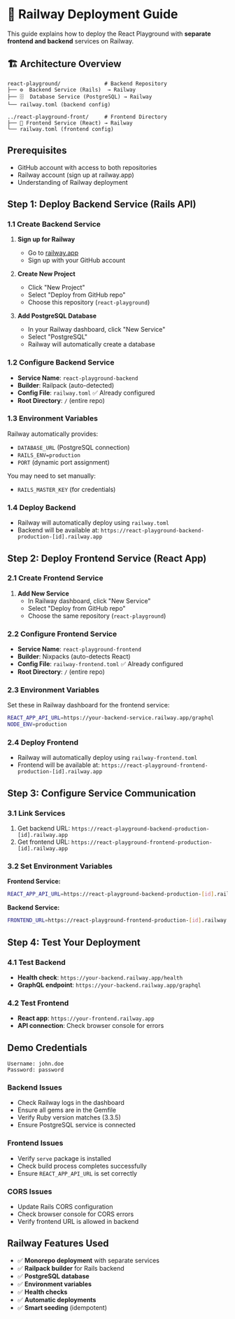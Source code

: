 # 🚀 Railway Deployment Guide

This guide explains how to deploy the React Playground with **separate frontend and backend** services on Railway.

## 🏗️ Architecture Overview

```
react-playground/              # Backend Repository
├── ⚙️  Backend Service (Rails)  → Railway
├── 🗄️  Database Service (PostgreSQL) → Railway
└── railway.toml (backend config)

../react-playground-front/     # Frontend Directory
├── 🎯 Frontend Service (React) → Railway
└── railway.toml (frontend config)
```

## Prerequisites
- GitHub account with access to both repositories
- Railway account (sign up at railway.app)
- Understanding of Railway deployment

## Step 1: Deploy Backend Service (Rails API)

### **1.1 Create Backend Service**
1. **Sign up for Railway**
   - Go to [railway.app](https://railway.app)
   - Sign up with your GitHub account

2. **Create New Project**
   - Click "New Project"
   - Select "Deploy from GitHub repo"
   - Choose this repository (`react-playground`)

3. **Add PostgreSQL Database**
   - In your Railway dashboard, click "New Service"
   - Select "PostgreSQL"
   - Railway will automatically create a database

### **1.2 Configure Backend Service**
- **Service Name**: `react-playground-backend`
- **Builder**: Railpack (auto-detected)
- **Config File**: `railway.toml` ✅ Already configured
- **Root Directory**: `/` (entire repo)

### **1.3 Environment Variables**
Railway automatically provides:
- `DATABASE_URL` (PostgreSQL connection)
- `RAILS_ENV=production`
- `PORT` (dynamic port assignment)

You may need to set manually:
- `RAILS_MASTER_KEY` (for credentials)

### **1.4 Deploy Backend**
- Railway will automatically deploy using `railway.toml`
- Backend will be available at: `https://react-playground-backend-production-[id].railway.app`

## Step 2: Deploy Frontend Service (React App)

### **2.1 Create Frontend Service**
1. **Add New Service**
   - In Railway dashboard, click "New Service"
   - Select "Deploy from GitHub repo"
   - Choose the same repository (`react-playground`)

### **2.2 Configure Frontend Service**
- **Service Name**: `react-playground-frontend`
- **Builder**: Nixpacks (auto-detects React)
- **Config File**: `railway-frontend.toml` ✅ Already configured
- **Root Directory**: `/` (entire repo)

### **2.3 Environment Variables**
Set these in Railway dashboard for the frontend service:
```bash
REACT_APP_API_URL=https://your-backend-service.railway.app/graphql
NODE_ENV=production
```

### **2.4 Deploy Frontend**
- Railway will automatically deploy using `railway-frontend.toml`
- Frontend will be available at: `https://react-playground-frontend-production-[id].railway.app`

## Step 3: Configure Service Communication

### **3.1 Link Services**
1. Get backend URL: `https://react-playground-backend-production-[id].railway.app`
2. Get frontend URL: `https://react-playground-frontend-production-[id].railway.app`

### **3.2 Set Environment Variables**

**Frontend Service:**
```bash
REACT_APP_API_URL=https://react-playground-backend-production-[id].railway.app/graphql
```

**Backend Service:**
```bash
FRONTEND_URL=https://react-playground-frontend-production-[id].railway.app
```

## Step 4: Test Your Deployment

### **4.1 Test Backend**
- **Health check**: `https://your-backend.railway.app/health`
- **GraphQL endpoint**: `https://your-backend.railway.app/graphql`

### **4.2 Test Frontend**
- **React app**: `https://your-frontend.railway.app`
- **API connection**: Check browser console for errors

## Demo Credentials
```
Username: john.doe
Password: password
```

### Backend Issues
- Check Railway logs in the dashboard
- Ensure all gems are in the Gemfile
- Verify Ruby version matches (3.3.5)
- Ensure PostgreSQL service is connected

### Frontend Issues
- Verify `serve` package is installed
- Check build process completes successfully
- Ensure `REACT_APP_API_URL` is set correctly

### CORS Issues
- Update Rails CORS configuration
- Check browser console for CORS errors
- Verify frontend URL is allowed in backend

## Railway Features Used
- ✅ **Monorepo deployment** with separate services
- ✅ **Railpack builder** for Rails backend
- ✅ **PostgreSQL database**
- ✅ **Environment variables**
- ✅ **Health checks**
- ✅ **Automatic deployments**
- ✅ **Smart seeding** (idempotent)
